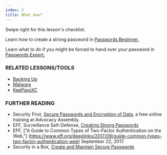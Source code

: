 ```yaml
---
index: 5
title: What now?
---
```

Swipe right for this lesson's checklist.

Learn how to create a strong password in [Passwords Beginner.](umbrella://lesson/passwords/0)

Learn what to do if you might be forced to hand over your password in [Passwords Expert.](umbrella://lesson/passwords/2)

### RELATED LESSONS/TOOLS

*   [Backing Up](umbrella://lesson/backing-up)
*   [Malware](umbrella://lesson/malware)
*   [KeePassXC](umbrella://tools/keepassxc)

### FURTHER READING

* Security First, [Secure Passwords and Encryption of Data](https://advocacyassembly.org/en/courses/31/#/chapter/1/lesson/1), a free online training at Advocacy Assembly.  
* EFF, Surveillance Self-Defense, [Creating Strong Passwords](https://ssd.eff.org/en/module/creating-strong-passwords)
* EFF, ["A Guide to Common Types of Two-Factor Authentication on the Web,"] (https://www.eff.org/deeplinks/2017/09/guide-common-types-two-factor-authentication-web) September 22, 2017.
* Security in a Box, [Create and Maintain Secure Passwords](https://securityinabox.org/en/guide/passwords/)